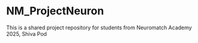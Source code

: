 # NM_ProjectNeuron
This is a shared project repository for students from Neuromatch Academy 2025, Shiva Pod
